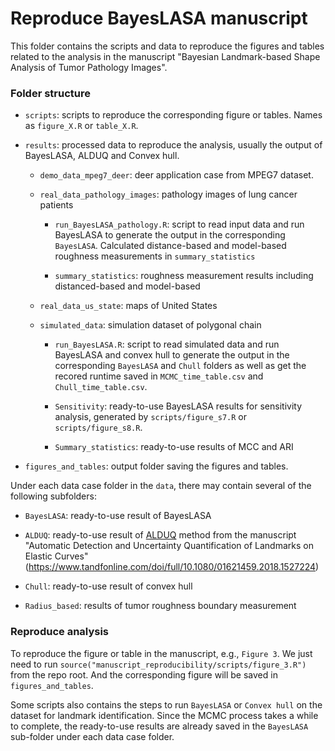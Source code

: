 # Reproduce BayesLASA manuscript

This folder contains the scripts and data to reproduce the figures and tables related to the analysis in the manuscript "Bayesian Landmark-based Shape Analysis of Tumor Pathology Images".

### Folder structure

* `scripts`: scripts to reproduce the corresponding figure or tables. Names as `figure_X.R` or `table_X.R`. 

* `results`: processed data to reproduce the analysis, usually the output of BayesLASA, ALDUQ and Convex hull.

  * `demo_data_mpeg7_deer`: deer application case from MPEG7 dataset.
  
  * `real_data_pathology_images`: pathology images of lung cancer patients
  
    * `run_BayesLASA_pathology.R`: script to read input data and run BayesLASA to generate the output in the corresponding `BayesLASA`. Calculated distance-based and model-based roughness measurements in `summary_statistics`
    
    * `summary_statistics`: roughness measurement results including distanced-based and model-based
    
  * `real_data_us_state`: maps of United States

  * `simulated_data`: simulation dataset of polygonal chain
    
    * `run_BayesLASA.R`: script to read simulated data and run BayesLASA and convex hull to generate the output in the corresponding `BayesLASA` and `Chull` folders as well as get the recored runtime saved in `MCMC_time_table.csv` and `Chull_time_table.csv`.
    
    * `Sensitivity`: ready-to-use BayesLASA results for sensitivity analysis, generated by `scripts/figure_s7.R` or `scripts/figure_s8.R`.
    
    * `Summary_statistics`: ready-to-use results of MCC and ARI

* `figures_and_tables`: output folder saving the figures and tables.

Under each data case folder in the `data`, there may contain several of the following subfolders:

* `BayesLASA`: ready-to-use result of BayesLASA

* `ALDUQ`: ready-to-use result of [ALDUQ](https://github.com/jd-strait/ALDUQ) method from the manuscript "Automatic Detection and Uncertainty Quantification of Landmarks on Elastic Curves"  (https://www.tandfonline.com/doi/full/10.1080/01621459.2018.1527224)

* `Chull`: ready-to-use result of convex hull

* `Radius_based`: results of tumor roughness boundary measurement

### Reproduce analysis

To reproduce the figure or table in the manuscript, e.g., `Figure 3`. We just need to run `source("manuscript_reproducibility/scripts/figure_3.R")` from the repo root. And the corresponding figure will be
saved in `figures_and_tables`.

Some scripts also contains the steps to run `BayesLASA` or `Convex hull` on the dataset for landmark identification. Since the MCMC process takes a while to complete, the ready-to-use results are already saved in the `BayesLASA` sub-folder under each data case folder.



